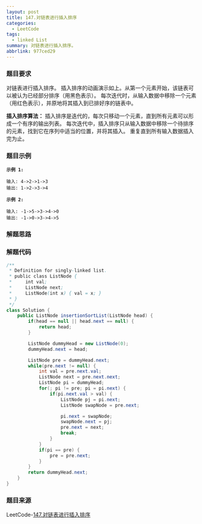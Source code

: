 ```yaml
---
layout: post
title: 147.对链表进行插入排序
categories:
  - LeetCode
tags:
  - linked List
summary: 对链表进行插入排序。
abbrlink: 977ced29
---
```


### 题目要求
对链表进行插入排序。
插入排序的动画演示如上。从第一个元素开始，该链表可以被认为已经部分排序（用黑色表示）。
每次迭代时，从输入数据中移除一个元素（用红色表示），并原地将其插入到已排好序的链表中。

**插入排序算法：**
插入排序是迭代的，每次只移动一个元素，直到所有元素可以形成一个有序的输出列表。
每次迭代中，插入排序只从输入数据中移除一个待排序的元素，找到它在序列中适当的位置，并将其插入。
重复直到所有输入数据插入完为止。

### 题目示例
**`示例 1:`**
```
输入: 4->2->1->3
输出: 1->2->3->4
```

**`示例 2:`**
```
输入: -1->5->3->4->0
输出: -1->0->3->4->5
```

### 解题思路


### 解题代码
```java
/**
 * Definition for singly-linked list.
 * public class ListNode {
 *     int val;
 *     ListNode next;
 *     ListNode(int x) { val = x; }
 * }
 */
class Solution {
    public ListNode insertionSortList(ListNode head) {
        if(head == null || head.next == null) {
            return head;
        }

        ListNode dummyHead = new ListNode(0);
        dummyHead.next = head;

        ListNode pre = dummyHead.next;
        while(pre.next != null) {
            int val = pre.next.val;
            ListNode next = pre.next.next;
            ListNode pi = dummyHead;
            for(; pi != pre; pi = pi.next) {
                if(pi.next.val > val) {
                    ListNode pj = pi.next;
                    ListNode swapNode = pre.next;

                    pi.next = swapNode;
                    swapNode.next = pj;
                    pre.next = next;
                    break;
                }
            }
            if(pi == pre) {
                pre = pre.next;
            }
        }
        return dummyHead.next;
    }
}
```

### 题目来源
LeetCode-[147.对链表进行插入排序](https://leetcode-cn.com/problems/insertion-sort-list/)

